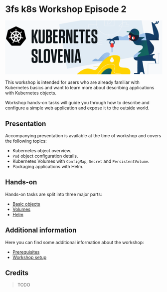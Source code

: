 # 3fs k8s Workshop Episode 2

![MobyKubernetes Slovenia](images/k8s_slovenia.png "Kubernetes Slovenia")

This workshop is intended for users who are already familiar with Kubernetes
basics and want to learn more about describing applications with Kubernetes
objects.

Workshop hands-on tasks will guide you through how to describe and configure a
simple web application and expose it to the outside world.

## Presentation

Accompanying presentation is available at the time of workshop and covers the
following topics:

* Kubernetes object overview.
* `Pod` object configuration details.
* Kubernetes Volumes with `ConfigMap`, `Secret` and `PersistentVolume`.
* Packaging applications with Helm.

## Hands-on

Hands-on tasks are split into three major parts:

* [Basic objects](./01_basic_objects/README.md)
* [Volumes](./02_volumes/README.md)
* [Helm](./03_helm/README.md)

## Additional information

Here you can find some additional information about the workshop:

* [Prerequisites](./00_prerequisites/README.md)
* [Workshop setup](./06_setup/README.md)

## Credits

> TODO
